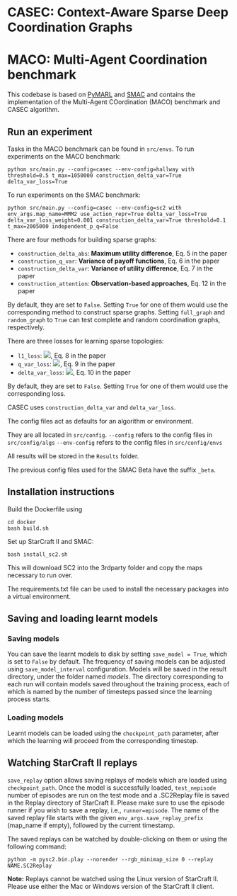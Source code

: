 # CASEC: Context-Aware Sparse Deep Coordination Graphs

# MACO: Multi-Agent Coordination benchmark

This codebase is based on [PyMARL](https://github.com/oxwhirl/pymarl) and [SMAC](https://github.com/oxwhirl/smac) and contains the implementation
of the Multi-Agent COordination (MACO) benchmark and CASEC algorithm.

## Run an experiment 

Tasks in the MACO benchmark can be found in `src/envs`. To run experiments on the MACO benchmark:

```shell
python src/main.py --config=casec --env-config=hallway with threshold=0.5 t_max=1050000 construction_delta_var=True delta_var_loss=True
```

To run experiments on the SMAC benchmark:

```shell
python src/main.py --config=casec --env-config=sc2 with env_args.map_name=MMM2 use_action_repr=True delta_var_loss=True delta_var_loss_weight=0.001 construction_delta_var=True threshold=0.1 t_max=2005000 independent_p_q=False
```

There are four methods for building sparse graphs:
* `construction_delta_abs`: **Maximum utility difference**, Eq. 5 in the paper
* `construction_q_var`: **Variance of payoff functions**, Eq. 6 in the paper
* `construction_delta_var`: **Variance of utility difference**, Eq. 7 in the paper
* `construction_attention`: **Observation-based approaches**, Eq. 12 in the paper

By default, they are set to `False`. Setting `True` for one of them would use the corresponding method to construct sparse graphs. Setting `full_graph` and `random_graph` to `True` can test complete and random coordination graphs, respectively.

There are three losses for learning sparse topologies:
* `l1_loss`: ![](http://latex.codecogs.com/svg.latex?\mathcal{L}_{\mathrm{sparse}}^{|\delta|}), Eq. 8 in the paper
* `q_var_loss`: ![](http://latex.codecogs.com/svg.latex?\mathcal{L}_{\mathrm{sparse}}^{q_{\mathrm{var}}}), Eq. 9 in the paper
* `delta_var_loss`: ![](http://latex.codecogs.com/svg.latex?\mathcal{L}_{\mathrm{sparse}}^{\delta_{\mathrm{var}}}), Eq. 10 in the paper

By default, they are set to `False`. Setting `True` for one of them would use the corresponding loss.

CASEC uses `construction_delta_var` and `delta_var_loss`.

The config files act as defaults for an algorithm or environment. 

They are all located in `src/config`.
`--config` refers to the config files in `src/config/algs`
`--env-config` refers to the config files in `src/config/envs`

All results will be stored in the `Results` folder.

The previous config files used for the SMAC Beta have the suffix `_beta`.

## Installation instructions

Build the Dockerfile using 
```shell
cd docker
bash build.sh
```

Set up StarCraft II and SMAC:
```shell
bash install_sc2.sh
```

This will download SC2 into the 3rdparty folder and copy the maps necessary to run over.

The requirements.txt file can be used to install the necessary packages into a virtual environment.

## Saving and loading learnt models

### Saving models

You can save the learnt models to disk by setting `save_model = True`, which is set to `False` by default. The frequency of saving models can be adjusted using `save_model_interval` configuration. Models will be saved in the result directory, under the folder named *models*. The directory corresponding to each run will contain models saved throughout the training process, each of which is named by the number of timesteps passed since the learning process starts.

### Loading models

Learnt models can be loaded using the `checkpoint_path` parameter, after which the learning will proceed from the corresponding timestep. 

## Watching StarCraft II replays

`save_replay` option allows saving replays of models which are loaded using `checkpoint_path`. Once the model is successfully loaded, `test_nepisode` number of episodes are run on the test mode and a .SC2Replay file is saved in the Replay directory of StarCraft II. Please make sure to use the episode runner if you wish to save a replay, i.e., `runner=episode`. The name of the saved replay file starts with the given `env_args.save_replay_prefix` (map_name if empty), followed by the current timestamp. 

The saved replays can be watched by double-clicking on them or using the following command:

```shell
python -m pysc2.bin.play --norender --rgb_minimap_size 0 --replay NAME.SC2Replay
```

**Note:** Replays cannot be watched using the Linux version of StarCraft II. Please use either the Mac or Windows version of the StarCraft II client.
